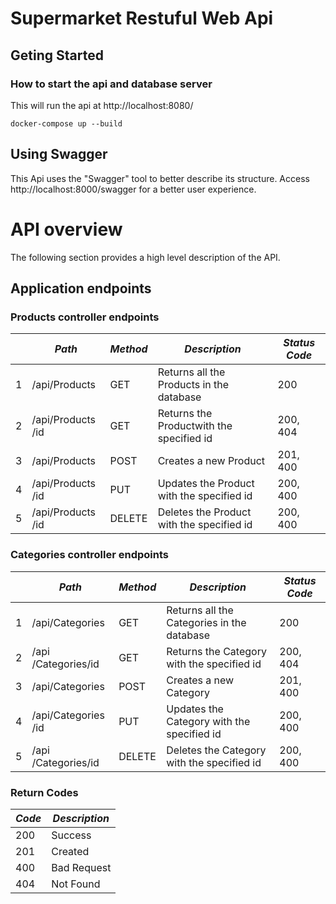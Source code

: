 ﻿# Supermarket Restuful Web Api
## Geting Started
### How to start the api and database server
This will run the api at http://localhost:8080/
```
docker-compose up --build
```
## Using Swagger

This Api uses the "Swagger" tool to better describe its structure. Access  http://localhost:8000/swagger for a better user experience.
# API overview

The following section provides a high level description of the API.

## Application endpoints

### Products controller endpoints
||***Path***|***Method***|***Description***|***Status Code***|
|--|--|--|--|--|
|1|/api/Products|GET|Returns all the Products in the database|200|
|2|/api​/Products​/id|GET|Returns the Productwith the specified id|200, 404|
|3|​/api​/Products|POST|Creates a new Product|201, 400|
|4|​/api​/Products​/id|PUT|Updates the Product with the specified id|200, 400|
|5|​/api​/Products​/id|DELETE|Deletes the Product with the specified id|200, 400|
### Categories controller endpoints
||***Path***|***Method***|***Description***|***Status Code***|
|--|--|--|--|--|
|1|/api/Categories|GET|Returns all the Categories in the database|200|
|2|/api​/Categories/id|GET|Returns the Category with the specified id|200, 404|
|3|​/api​/Categories|POST|Creates a new Category|201, 400|
|4|​/api​/Categories​/id|PUT|Updates the Category with the specified id|200, 400|
|5|​/api​/Categories/id|DELETE|Deletes the Category with the specified id|200, 400|
### Return Codes
| ***Code*** | ***Description*** |
|------|-------------|
| 200  | Success     |
| 201  | Created     |
| 400  | Bad Request |
| 404  | Not Found   |




